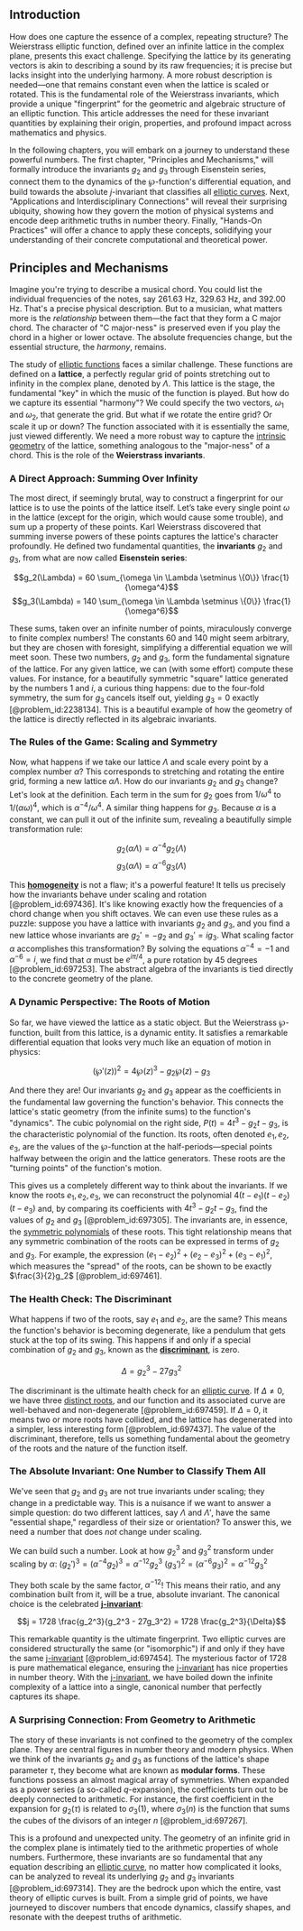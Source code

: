 ## Introduction
How does one capture the essence of a complex, repeating structure? The Weierstrass elliptic function, defined over an infinite lattice in the complex plane, presents this exact challenge. Specifying the lattice by its generating vectors is akin to describing a sound by its raw frequencies; it is precise but lacks insight into the underlying harmony. A more robust description is needed—one that remains constant even when the lattice is scaled or rotated. This is the fundamental role of the Weierstrass invariants, which provide a unique "fingerprint" for the geometric and algebraic structure of an elliptic function. This article addresses the need for these invariant quantities by explaining their origin, properties, and profound impact across mathematics and physics.

In the following chapters, you will embark on a journey to understand these powerful numbers. The first chapter, "Principles and Mechanisms," will formally introduce the invariants $g_2$ and $g_3$ through Eisenstein series, connect them to the dynamics of the $\wp$-function's differential equation, and build towards the absolute $j$-invariant that classifies all [elliptic curves](@article_id:151915). Next, "Applications and Interdisciplinary Connections" will reveal their surprising ubiquity, showing how they govern the motion of physical systems and encode deep arithmetic truths in number theory. Finally, "Hands-On Practices" will offer a chance to apply these concepts, solidifying your understanding of their concrete computational and theoretical power.

## Principles and Mechanisms

Imagine you're trying to describe a musical chord. You could list the individual frequencies of the notes, say 261.63 Hz, 329.63 Hz, and 392.00 Hz. That's a precise physical description. But to a musician, what matters more is the *relationship* between them—the fact that they form a C major chord. The character of "C major-ness" is preserved even if you play the chord in a higher or lower octave. The absolute frequencies change, but the essential structure, the *harmony*, remains.

The study of [elliptic functions](@article_id:170526) faces a similar challenge. These functions are defined on a **lattice**, a perfectly regular grid of points stretching out to infinity in the complex plane, denoted by $\Lambda$. This lattice is the stage, the fundamental "key" in which the music of the function is played. But how do we capture its essential "harmony"? We could specify the two vectors, $\omega_1$ and $\omega_2$, that generate the grid. But what if we rotate the entire grid? Or scale it up or down? The function associated with it is essentially the same, just viewed differently. We need a more robust way to capture the [intrinsic geometry](@article_id:158294) of the lattice, something analogous to the "major-ness" of a chord. This is the role of the **Weierstrass invariants**.

### A Direct Approach: Summing Over Infinity

The most direct, if seemingly brutal, way to construct a fingerprint for our lattice is to use the points of the lattice itself. Let’s take every single point $\omega$ in the lattice (except for the origin, which would cause some trouble), and sum up a property of these points. Karl Weierstrass discovered that summing inverse powers of these points captures the lattice's character profoundly. He defined two fundamental quantities, the **invariants** $g_2$ and $g_3$, from what are now called **Eisenstein series**:

$$g_2(\Lambda) = 60 \sum_{\omega \in \Lambda \setminus \{0\}} \frac{1}{\omega^4}$$
$$g_3(\Lambda) = 140 \sum_{\omega \in \Lambda \setminus \{0\}} \frac{1}{\omega^6}$$

These sums, taken over an infinite number of points, miraculously converge to finite complex numbers! The constants 60 and 140 might seem arbitrary, but they are chosen with foresight, simplifying a differential equation we will meet soon. These two numbers, $g_2$ and $g_3$, form the fundamental signature of the lattice. For any given lattice, we can (with some effort) compute these values. For instance, for a beautifully symmetric "square" lattice generated by the numbers 1 and $i$, a curious thing happens: due to the four-fold symmetry, the sum for $g_3$ cancels itself out, yielding $g_3 = 0$ exactly [@problem_id:2238134]. This is a beautiful example of how the geometry of the lattice is directly reflected in its algebraic invariants.

### The Rules of the Game: Scaling and Symmetry

Now, what happens if we take our lattice $\Lambda$ and scale every point by a complex number $\alpha$? This corresponds to stretching and rotating the entire grid, forming a new lattice $\alpha\Lambda$. How do our invariants $g_2$ and $g_3$ change? Let's look at the definition. Each term in the sum for $g_2$ goes from $1/\omega^4$ to $1/(\alpha\omega)^4$, which is $\alpha^{-4}/\omega^4$. A similar thing happens for $g_3$. Because $\alpha$ is a constant, we can pull it out of the infinite sum, revealing a beautifully simple transformation rule:

$$g_2(\alpha\Lambda) = \alpha^{-4} g_2(\Lambda)$$
$$g_3(\alpha\Lambda) = \alpha^{-6} g_3(\Lambda)$$

This **[homogeneity](@article_id:152118)** is not a flaw; it's a powerful feature! It tells us precisely how the invariants behave under scaling and rotation [@problem_id:697436]. It's like knowing exactly how the frequencies of a chord change when you shift octaves. We can even use these rules as a puzzle: suppose you have a lattice with invariants $g_2$ and $g_3$, and you find a new lattice whose invariants are $g_2' = -g_2$ and $g_3' = i g_3$. What scaling factor $\alpha$ accomplishes this transformation? By solving the equations $\alpha^{-4}=-1$ and $\alpha^{-6}=i$, we find that $\alpha$ must be $e^{i\pi/4}$, a pure rotation by 45 degrees [@problem_id:697253]. The abstract algebra of the invariants is tied directly to the concrete geometry of the plane.

### A Dynamic Perspective: The Roots of Motion

So far, we have viewed the lattice as a static object. But the Weierstrass $\wp$-function, built from this lattice, is a dynamic entity. It satisfies a remarkable differential equation that looks very much like an equation of motion in physics:

$$(\wp'(z))^2 = 4\wp(z)^3 - g_2 \wp(z) - g_3$$

And there they are! Our invariants $g_2$ and $g_3$ appear as the coefficients in the fundamental law governing the function's behavior. This connects the lattice's static geometry (from the infinite sums) to the function's "dynamics". The cubic polynomial on the right side, $P(t) = 4t^3 - g_2t - g_3$, is the characteristic polynomial of the function. Its roots, often denoted $e_1, e_2, e_3$, are the values of the $\wp$-function at the half-periods—special points halfway between the origin and the lattice generators. These roots are the "turning points" of the function's motion.

This gives us a completely different way to think about the invariants. If we know the roots $e_1, e_2, e_3$, we can reconstruct the polynomial $4(t-e_1)(t-e_2)(t-e_3)$ and, by comparing its coefficients with $4t^3 - g_2t - g_3$, find the values of $g_2$ and $g_3$ [@problem_id:697305]. The invariants are, in essence, the [symmetric polynomials](@article_id:153087) of these roots. This tight relationship means that any symmetric combination of the roots can be expressed in terms of $g_2$ and $g_3$. For example, the expression $(e_1-e_2)^2 + (e_2-e_3)^2 + (e_3-e_1)^2$, which measures the "spread" of the roots, can be shown to be exactly $\frac{3}{2}g_2$ [@problem_id:697461].

### The Health Check: The Discriminant

What happens if two of the roots, say $e_1$ and $e_2$, are the same? This means the function's behavior is becoming degenerate, like a pendulum that gets stuck at the top of its swing. This happens if and only if a special combination of $g_2$ and $g_3$, known as the **[discriminant](@article_id:152126)**, is zero.

$$\Delta = g_2^3 - 27g_3^2$$

The discriminant is the ultimate health check for an [elliptic curve](@article_id:162766). If $\Delta \neq 0$, we have three [distinct roots](@article_id:266890), and our function and its associated curve are well-behaved and non-degenerate [@problem_id:697459]. If $\Delta = 0$, it means two or more roots have collided, and the lattice has degenerated into a simpler, less interesting form [@problem_id:697437]. The value of the discriminant, therefore, tells us something fundamental about the geometry of the roots and the nature of the function itself.

### The Absolute Invariant: One Number to Classify Them All

We've seen that $g_2$ and $g_3$ are not true invariants under scaling; they change in a predictable way. This is a nuisance if we want to answer a simple question: do two different lattices, say $\Lambda$ and $\Lambda'$, have the same "essential shape," regardless of their size or orientation? To answer this, we need a number that does *not* change under scaling.

We can build such a number. Look at how $g_2^3$ and $g_3^2$ transform under scaling by $\alpha$:
$(g_2')^3 = (\alpha^{-4}g_2)^3 = \alpha^{-12}g_2^3$
$(g_3')^2 = (\alpha^{-6}g_3)^2 = \alpha^{-12}g_3^2$

They both scale by the same factor, $\alpha^{-12}$! This means their ratio, and any combination built from it, will be a true, absolute invariant. The canonical choice is the celebrated **[j-invariant](@article_id:180223)**:

$$j = 1728 \frac{g_2^3}{g_2^3 - 27g_3^2} = 1728 \frac{g_2^3}{\Delta}$$

This remarkable quantity is the ultimate fingerprint. Two elliptic curves are considered structurally the same (or "isomorphic") if and only if they have the same [j-invariant](@article_id:180223) [@problem_id:697454]. The mysterious factor of 1728 is pure mathematical elegance, ensuring the [j-invariant](@article_id:180223) has nice properties in number theory. With the [j-invariant](@article_id:180223), we have boiled down the infinite complexity of a lattice into a single, canonical number that perfectly captures its shape.

### A Surprising Connection: From Geometry to Arithmetic

The story of these invariants is not confined to the geometry of the complex plane. They are central figures in number theory and modern physics. When we think of the invariants $g_2$ and $g_3$ as functions of the lattice's shape parameter $\tau$, they become what are known as **modular forms**. These functions possess an almost magical array of symmetries. When expanded as a power series (a so-called $q$-expansion), the coefficients turn out to be deeply connected to arithmetic. For instance, the first coefficient in the expansion for $g_2(\tau)$ is related to $\sigma_3(1)$, where $\sigma_3(n)$ is the function that sums the cubes of the divisors of an integer $n$ [@problem_id:697267].

This is a profound and unexpected unity. The geometry of an infinite grid in the complex plane is intimately tied to the arithmetic properties of whole numbers. Furthermore, these invariants are so fundamental that any equation describing an [elliptic curve](@article_id:162766), no matter how complicated it looks, can be analyzed to reveal its underlying $g_2$ and $g_3$ invariants [@problem_id:697314]. They are the bedrock upon which the entire, vast theory of elliptic curves is built. From a simple grid of points, we have journeyed to discover numbers that encode dynamics, classify shapes, and resonate with the deepest truths of arithmetic.